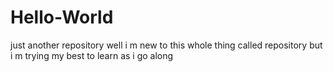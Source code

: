 # Hello-World
just another repository
well i m new to this whole thing called repository but i m trying my best to learn as i go along
